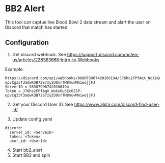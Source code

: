 # BB2 Alert
This tool can captue live Blood Bowl 2 data stream and alart the user on Discord that match has started

## Configuration

1. Get discord webhook. See https://support.discord.com/hc/en-us/articles/228383668-Intro-to-Webhooks

Example:

  ```
  https://discord.com/api/webhooks/988079967420166194/J76ho2FPfAqX_NoXzGu5Ec0ZSP-upvCgZ5T3adwKQB72S7zyZU0xrTM8muwMmiwojjFJ
  ServerID = 988079967420166194
  Token = J76ho2FPfAqX_NoXzGu5Ec0ZSP-upvCgZ5T3adwKQB72S7zyZU0xrTM8muwMmiwojjFJ
  
  ```
2. Get your Discord User ID. See https://www.alphr.com/discord-find-user-id/

3. Update config.yaml
```
discord:
  server_id: <ServeID>
  token: <Token>
  user_id: <UserId>
```
4. Start bb2_alert
5. Start BB2 and spin